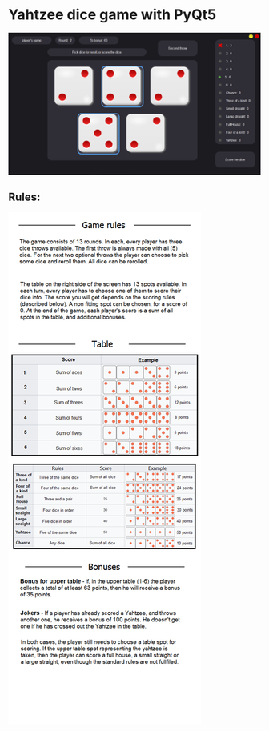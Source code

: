 # Yahtzee dice game with PyQt5

![in game screen](./img/game_screenshot.png)

## Rules:
![rule page](./img/rules.png)